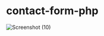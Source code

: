 # contact-form-php

![Screenshot (10)](https://user-images.githubusercontent.com/68957369/180611338-a38413f1-9be6-4b8e-b175-6e19df2560b0.png)
